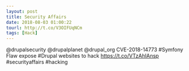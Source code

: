 ```yaml
---
layout: post
title: Security Affairs
date: 2018-08-03 01:00:22
tourl: http://t.co/V3OIFUqNCm
tags: [Hack]
---
```

@drupalsecurity @drupalplanet @drupal_org 
CVE-2018-14773 #Symfony Flaw expose #Drupal websites to hack
https://t.co/VTzAhIAnsp
#securityaffairs #hacking